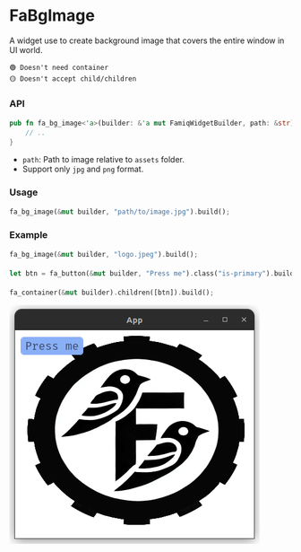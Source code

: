 # FaBgImage

A widget use to create background image that covers the entire window in UI world.

```
🟢 Doesn't need container
🟡 Doesn't accept child/children
```

### API
```rust
pub fn fa_bg_image<'a>(builder: &'a mut FamiqWidgetBuilder, path: &str) -> FaBgImageBuilder<'a> {
    // ..
}
```
- `path`: Path to image relative to `assets` folder.
- Support only `jpg` and `png` format.

### Usage
```rust
fa_bg_image(&mut builder, "path/to/image.jpg").build();
```

### Example
```rust
fa_bg_image(&mut builder, "logo.jpeg").build();

let btn = fa_button(&mut builder, "Press me").class("is-primary").build();

fa_container(&mut builder).children([btn]).build();
```
![Example 1](../images/bg_image_example_1.png)

